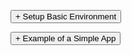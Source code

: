 <script type="text/javascript">

    function loadCSS(filename){ 

       var file = document.createElement("link");
       file.setAttribute("rel", "stylesheet");
       file.setAttribute("type", "text/css");
       file.setAttribute("href", filename);
       document.head.appendChild(file);
    }

   //just call a function to load your CSS
   //this path should be relative your HTML location
   loadCSS("collapse.css");
   
</script>  

<div>
    
<button type="button" class="collapsible">+ Setup Basic Environment</button>
    
<div class="content" style="display: none;" markdown="1">

1. Install NodeJs: [https://nodejs.org](https://nodejs.org)
2. Install create-react-app: `sudo npm install create-react-app -g`
3. Create a new app: `create-react-app [app-name] [--scripts-version version]`
   * This will create a new sub-directory of the current directory called `app-name`.
   * `--scripts-version version` is optional; if not used, the latest version will be used.
4. In the new app directory, start the development server: `npm start"
   * This actually call a bespoke command defined in package.json.

</div>
</div>
<div>  
<button type="button" class="collapsible">+ Example of a Simple App</button>
    
<div class="content" style="display: none;" markdown="1">

### App.js

```jsx
// imports ///////////////////////////////////////////////////////////

import React, { Component } from 'react';
import ReactDOM from 'react-dom';
import Calculator from './Calculator/Calculator.js';

// App class /////////////////////////////////////////////////////////

class App extends Component {
  
  // application state ///////////////////////////////////////////////

  state = {
    algName: 'None',
    val1: 0,
    val2: 0
  };
  
  // event handlers and functions ////////////////////////////////////

  val1ChangedHandler = ( event ) => {
    this.setState( 
        {
          algName: "None",
          val1: event.target.value
        } 
      );
  };

  val2ChangedHandler = ( event ) => {
    this.setState( 
        {
          algName: "None",
          val2: event.target.value
        } 
      );
  };
  
  doCalculationHandler = ( event ) => {
    this.setState( 
        {
          algName: event.target.value
        } 
      );
  };

  // render ///////////////////////////////////////////////////////////

  render() {
    // local style ////////////////////////////////////////////////////
    const style = {
      backgroundColor: 'green',
      color: 'white',
      font: 'inherit',
      border: '1px solid blue',
      padding: '8px',
      cursor: 'pointer'
    };
    
    let a = this.state.algName;
    let v1 = this.state.val1;
    let v2 = this.state.val2;

    let calc = (<Calculator algName={a} val1={v1} val2={v2} />);

    return (
      <div className="App"> {/* required */} 
        <div className="inputs">
            <input type="text" 
                    onChange={(event) => this.val1ChangedHandler(event)} 
                    value={v1} />
            
            <input type="text" 
                    onChange={(event) => this.val2ChangedHandler(event)} 
                    value={v2} />
            
            <div className = "buttons">
              <button style={style} 
                      onClick={(event) => this.doCalculationHandler(event)}
                      value="add">Add</button>
              <button style={style} 
                      onClick={(event) => this.doCalculationHandler(event)}
                      value="subtract">Subtract</button>
            </div>
        </div>
        <div className="output">
          {calc}
        </div>
      </div>
    );
  }
}

export default App;
```

### Calculator/Calculator.js

```
import React from 'react';

const calculator = (props) => {
    
    const algName = props.algName;
    const val1 = parseFloat(props.val1);
    const val2 = parseFloat(props.val2);
    
    let result = 0;
    
    if (algName === 'add') {
      result = val1 + val2;
    }
    else if (algName === 'subtract') {
      result = val1 - val2;
    }
    else if (algName === 'None') {
      return <span></span>
    }
    
    return (
        <span>Result = {result}</span>
    )
};

export default calculator;
```
</div>
</div>

<script type="text/javascript">

    var coll = document.getElementsByClassName("collapsible");
    var i;

    for (i = 0; i < coll.length; i++) {
      coll[i].addEventListener("click", function() {
        this.classList.toggle("active");
        var content = this.nextElementSibling;
        if (content.style.display === "block") {
          content.style.display = "none";
        } else {
          content.style.display = "block";
        }
      });
    }

</script>
